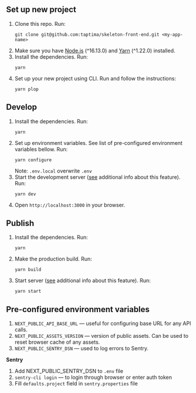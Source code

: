 ## Set up new project
1. Clone this repo. Run:
   ```shell
   git clone git@github.com:taptima/skeleton-front-end.git <my-app-name>
   ```
2. Make sure you have [Node.js](https://nodejs.org/) (^16.13.0) and [Yarn](https://yarnpkg.com/) (^1.22.0) installed.
4. Install the dependencies. Run:
    ```shell
    yarn
    ```
5. Set up your new project using CLI. Run and follow the instructions:
    ```shell
    yarn plop
    ```

## Develop
1. Install the dependencies. Run:
    ```shell
    yarn
    ```
2. Set up environment variables. See list of pre-configured environment 
variables bellow. Run:
    ```shell
    yarn configure
    ```
   Note: `.env.local` overwrite `.env`
3. Start the development server ([see](https://nextjs.org/docs/api-reference/cli#development) additional info about this feature). Run:
    ```shell
    yarn dev
    ```
4. Open `http://localhost:3000` in your browser.

## Publish
1. Install the dependencies. Run:
    ```shell
    yarn
    ```
2. Make the production build. Run:
    ```shell
    yarn build
    ```
3. Start server ([see](https://nextjs.org/docs/api-reference/cli#production) additional info about this feature). Run:
    ```shell
    yarn start
    ```

## Pre-configured environment variables
1. `NEXT_PUBLIC_API_BASE_URL` — useful for configuring base URL for any
API calls.
2. `NEXT_PUBLIC_ASSETS_VERSION` — version of public assets. Can be used
to reset browser cache of any assets.
3. `NEXT_PUBLIC_SENTRY_DSN` — used to log errors to Sentry.

**Sentry**
1. Add NEXT_PUBLIC_SENTRY_DSN to `.env` file
2. `sentry-cli login` — to login through browser or enter auth token
3. Fill `defaults.project` field in `sentry.properties` file
